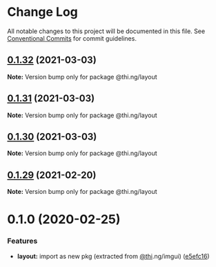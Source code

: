 # Change Log

All notable changes to this project will be documented in this file.
See [Conventional Commits](https://conventionalcommits.org) for commit guidelines.

## [0.1.32](https://github.com/thi-ng/umbrella/compare/@thi.ng/layout@0.1.31...@thi.ng/layout@0.1.32) (2021-03-03)

**Note:** Version bump only for package @thi.ng/layout





## [0.1.31](https://github.com/thi-ng/umbrella/compare/@thi.ng/layout@0.1.30...@thi.ng/layout@0.1.31) (2021-03-03)

**Note:** Version bump only for package @thi.ng/layout





## [0.1.30](https://github.com/thi-ng/umbrella/compare/@thi.ng/layout@0.1.29...@thi.ng/layout@0.1.30) (2021-03-03)

**Note:** Version bump only for package @thi.ng/layout





## [0.1.29](https://github.com/thi-ng/umbrella/compare/@thi.ng/layout@0.1.28...@thi.ng/layout@0.1.29) (2021-02-20)

**Note:** Version bump only for package @thi.ng/layout





# 0.1.0 (2020-02-25)


### Features

* **layout:** import as new pkg (extracted from [@thi](https://github.com/thi).ng/imgui) ([e5efc16](https://github.com/thi-ng/umbrella/commit/e5efc165253480aff8068e4cde31bba4aec018d1))
